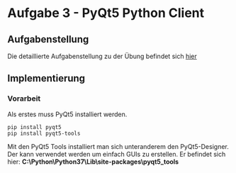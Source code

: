 # Aufgabe 3 - PyQt5 Python Client

## Aufgabenstellung
Die detaillierte Aufgabenstellung zu der Übung befindet sich [hier](TODO3.md)  

## Implementierung
### Vorarbeit
Als erstes muss PyQt5 installiert werden.  

	pip install pyqt5
	pip install pyqt5-tools
Mit den PyQt5 Tools installiert man sich unteranderem den PyQt5-Designer. Der kann verwendet werden um einfach GUIs zu erstellen. 
Er befindet sich hier: __C:\Python\Python37\Lib\site-packages\pyqt5_tools__  